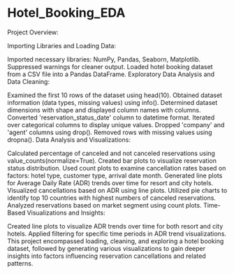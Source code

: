 # Hotel_Booking_EDA
Project Overview:

Importing Libraries and Loading Data:

Imported necessary libraries: NumPy, Pandas, Seaborn, Matplotlib.
Suppressed warnings for cleaner output.
Loaded hotel booking dataset from a CSV file into a Pandas DataFrame.
Exploratory Data Analysis and Data Cleaning:

Examined the first 10 rows of the dataset using head(10).
Obtained dataset information (data types, missing values) using info().
Determined dataset dimensions with shape and displayed column names with columns.
Converted 'reservation_status_date' column to datetime format.
Iterated over categorical columns to display unique values.
Dropped 'company' and 'agent' columns using drop().
Removed rows with missing values using dropna().
Data Analysis and Visualizations:

Calculated percentage of canceled and not canceled reservations using value_counts(normalize=True).
Created bar plots to visualize reservation status distribution.
Used count plots to examine cancellation rates based on factors: hotel type, customer type, arrival date month.
Generated line plots for Average Daily Rate (ADR) trends over time for resort and city hotels.
Visualized cancellations based on ADR using line plots.
Utilized pie charts to identify top 10 countries with highest numbers of canceled reservations.
Analyzed reservations based on market segment using count plots.
Time-Based Visualizations and Insights:

Created line plots to visualize ADR trends over time for both resort and city hotels.
Applied filtering for specific time periods in ADR trend visualizations.
This project encompassed loading, cleaning, and exploring a hotel booking dataset, followed by generating various visualizations to gain deeper insights into factors influencing reservation cancellations and related patterns.
